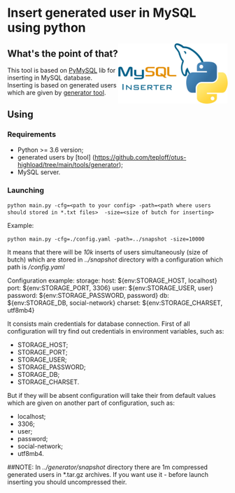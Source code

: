 # Insert generated user in MySQL using python
<img align="right" width="250" src="static/image.png" alt="">

##  What's the point of that?
This tool is based on [PyMySQL](https://github.com/PyMySQL/PyMySQL) lib for inserting in MySQL database.
Inserting is based on generated users which are given by [generator tool](https://github.com/teploff/otus-highload/tree/main/tools/generator).

## Using
### Requirements
- Python >= 3.6 version;
- generated users by [tool] (https://github.com/teploff/otus-highload/tree/main/tools/generator);
- MySQL server.

### Launching
```shell script
python main.py -cfg=<path to your config> -path=<path where users should stored in *.txt files>  -size=<size of butch for inserting>
```

Example:
```shell script
python main.py -cfg=./config.yaml -path=../snapshot -size=10000 
```
It means that there will be *10k* inserts of users simultaneously (size of butch) which are stored in *../snapshot* directory with a configuration which path is  */config.yaml*

Configuration example:
storage:
  host: ${env:STORAGE_HOST, localhost}
  port: ${env:STORAGE_PORT, 3306}
  user: ${env:STORAGE_USER, user}
  password: ${env:STORAGE_PASSWORD, password}
  db: ${env:STORAGE_DB, social-network}
  charset: ${env:STORAGE_CHARSET, utf8mb4}
  
It consists main credentials for database connection. First of all configuration will try find out credentials in environment variables, such as:
- STORAGE_HOST;
- STORAGE_PORT;
- STORAGE_USER;
- STORAGE_PASSWORD;
- STORAGE_DB;
- STORAGE_CHARSET.

But if they will be absent configuration will take their from default values which are given on another part of configuration, such as:
- localhost;
- 3306;
- user;
- password;
- social-network;
- utf8mb4.

##NOTE: 
In *../generator/snapshot* directory there are 1m compressed generated users in *.tar.gz archives. If you want use it - before launch inserting you should uncompressed their.